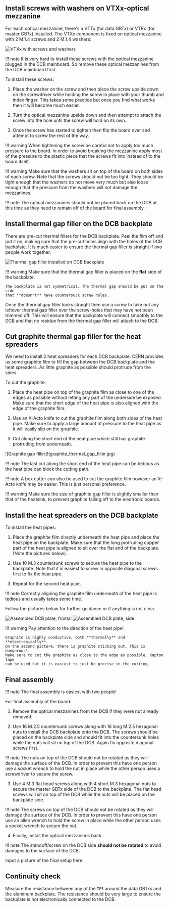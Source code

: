 ## Install screws with washers on VTXx-optical mezzanine

For each optical mezzanine, there's a VTTx (for data GBTx) or VTRx (for master
GBTx) installed. The VTXx component is fixed on optical mezzanine with 2 M.1.4
screws and 2 M.1.4 washers:

![VTXx with screws and washers](vtxx_screws_and_washers.jpg)

!!! note
    It is very hard to install these screws with the optical mezzanine plugged
    in the DCB mainboard. So remove these optical mezzanines from the DCB
    mainboard first.

To install these screws:

1. Place the washer on the screw and then place the screw upside down on the
   screwdriver while holding the screw in place with your thumb and index
   finger. This takes some practice but once you find what works then it will
   become much easier.

2. Turn the optical mezzanine upside down and then attempt to attach the screw
   into the hole until the screw will hold on its own.

3. Once the screw has started to tighten then flip the board over and attempt
   to screw the rest of the way.

!!! warning
    When tightening the screw be careful not to apply too much pressure to the
    board. In order to avoid breaking the mezzanine apply most of the pressure
    to the plastic piece that the screws fit into instead of to the board
    itself.

!!! warning
    Make sure that the washers sit on top of the board on both sides of each
    screw. Note that the screws should not be too tight. They should be tight
    enough that the washers do not move very much but also loose enough that
    the pressure from the washers will not damage the mezzanines.

!!! note
    The optical mezzanines should not be placed back on the DCB at this time as
    they need to remain off of the board for final assembly.


## Install thermal gap filler on the DCB backplate
There are pre-cut thermal fillers for the DCB backplate. Peel the film off and
put it on, making sure that the pre-cut holes align with the holes of the DCB
backplate. It is much easier to ensure the thermal gap filler is straight if
two people work together.

![Thermal gap filler installed on DCB backplate](thermal_gap_filler_on_the_backplate.jpg)

!!! warning
    Make sure that the thermal gap filler is placed on the **flat** side of the
    backplate.

    The backplate is not symmetrical. The thermal gap should be put on the side
    that **doesn't** have countersuck screw holes.

Once the thermal gap filler looks straight then use a screw to take out any
leftover thermal gap filler over the screw-holes that may have not been trimmed
off. This will ensure that the backplate will connect smoothly to the DCB and
that no residue from the thermal gap filler will attach to the DCB.


## Cut graphite thermal gap filler for the heat spreaders
We need to install 2 heat spreaders for each DCB backplate. CERN provides us
some graphite film to fill the gap between the DCB backplate and the heat
spreaders. As little graphite as possible should protrude from the sides.

To cut the graphite:

1. Place the heat pipe on top of the graphite film as close to one of the edges
   as possible without letting any part of the underside be exposed. Make sure
   that the short edge of the heat pipe is also aligned with the edge of the
   graphite film.

2. Use an X-Acto knife to cut the graphite film along both sides of the heat
   pipe. Make sure to apply a large amount of pressure to the heat pipe as it
   will easily slip on the graphite.

3. Cut along the short end of the heat pipe which still has graphite protruding
   from underneath.

![Graphite gap filler]!(graphite_thermal_gap_filler.jpg)

!!! note
    The last cut along the short end of the heat pipe can be tedious as the
    heat pipe can block the cutting path.

!!! note
    A box cutter can also be used to cut the graphite film however an X-Acto
    knife may be easier. This is just personal preference.

!!! warning
    Make sure the size of graphite gap filler is slightly smaller than that of
    the heatsink, to prevent graphite falling off to the electronic boards.


## Install the heat spreaders on the DCB backplate

To install the heat pipes:

1. Place the graphite film directly underneath the heat pipe and place the heat
   pipe on the backplate. Make sure that the long protruding copper part of the
   heat pipe is aligned to sit over the flat end of the backplate. (Note the
   pictures below).

2. Use 10 M.3 countersunk screws to secure the heat pipe to the backplate. Note
   that it is easiest to screw in opposite diagonal screws first to fix the
   heat pipe.

3. Repeat for the second heat pipe.

!!! note
    Correctly aligning the graphite film underneath of the heat pipe is tedious and usually takes some time.

Follow the pictures below for further guidance or if anything is not clear.

![Assembled DCB plate, frontal](assembled_dcb_backplate_front.jpg)
![Assembled DCB plate, side](assembled_dcb_backplate_side.jpg)

!!! warning
    Pay attention to the direction of the heat pipe!

    Graphite is highly conductive, both **thermally** and **electronically**.
    On the second picture, there is graphite sticking out. This is dangerous!
    Make sure to cut the graphite as close to the edge as possible. Kapton tape
    can be used but it is easiest to just be precise in the cutting.


## Final assembly

!!! note
    The final assembly is easiest with two people!

For final assembly of the board:

1. Remove the optical mezzanines from the DCB if they were not already removed.

2. Use 16 M.2.5 countersunk screws along with 16 long M.2.5 hexagonal nuts to
   install the DCB backplate onto the DCB. The screws should be placed on the
   backplate side and should fit into the countersunk holes while the nuts will
   sit on top of the DCB. Again fix opposite diagonal screws first.

!!! note
    The nuts on top of the DCB should not be rotated as they will damage the
    surface of the DCB. In order to prevent this have one person use a socket
    wrench to hold the nut in place while the other person uses a screwdriver
    to secure the screw.

3. Use 4 M.3 flat head screws along with 4 short M.3 hexagonal nuts to secure
   the master GBTx side of the DCB to the backplate. The flat head screws will
   sit on top of the DCB while the nuts will be placed on the backplate side.

!!! note
    The screws on top of the DCB should not be rotated as they will damage the
    surface of the DCB. In order to prevent this have one person use an allen
    wrench to hold the screw in place while the other person uses a socket
    wrench to secure the nut.

4. Finally, install the optical mezzanines back.

!!! note
    The standoff/screw on the DCB side **should not be rotated** to avoid
    damages to the surface of the DCB.

Input a picture of the final setup here.


## Continuity check

Measure the resistance between any of the `TP5` around the data GBTxs and the
aluminum backplate. The resistance should be very large to ensure the backplate
is not electronically connected to the DCB.
